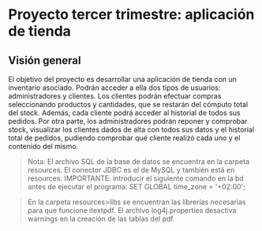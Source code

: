 # Proyecto tercer trimestre: aplicación de tienda

## Visión general
El objetivo del proyecto es desarrollar una aplicación de tienda con un inventario asociado. Podrán acceder a ella dos tipos de usuarios: administradores y clientes. Los clientes podrán efectuar compras seleccionando productos y cantidades, que se restarán del cómputo total del stock. Además, cada cliente podrá acceder al historial de todos sus pedidos. Por otra parte, los administradores podrán reponer y comprobar stock, visualizar los clientes dados de alta con todos sus datos y el historial total de pedidos, pudiendo comprobar qué cliente realizó cada uno y el contenido del mismo.


>Nota: El archivo SQL de la base de datos se encuentra en la carpeta resources. El conector JDBC es el de MySQL y también está en resources.
>IMPORTANTE: introducir el siguiente comando en la bd antes de ejecutar el programa: SET GLOBAL time_zone = '+02:00';

>En la carpeta resources>libs se encuentran las librerías necesarias para que funcione itextpdf.
>El archivo log4j.properties desactiva warnings en la creación de las tablas del pdf.
